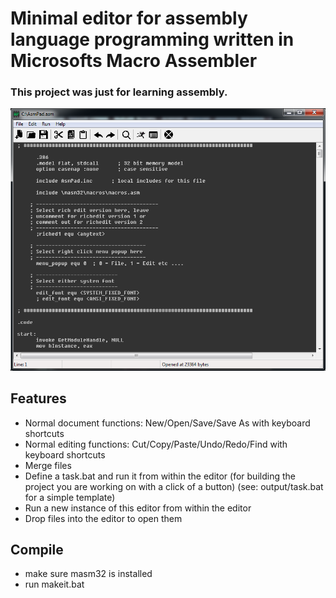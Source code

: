 # Minimal editor for assembly language programming written in Microsofts Macro Assembler

### This project was just for learning assembly.

![Alt text](readme/screenshot1.png?raw=true "")

## Features
- Normal document functions: New/Open/Save/Save As with keyboard shortcuts
- Normal editing functions: Cut/Copy/Paste/Undo/Redo/Find with keyboard shortcuts
- Merge files
- Define a task.bat and run it from within the editor (for building the project you are working on with a click of a button) (see: output/task.bat for a simple template)
- Run a new instance of this editor from within the editor
- Drop files into the editor to open them
## Compile
- make sure masm32 is installed
- run makeit.bat
